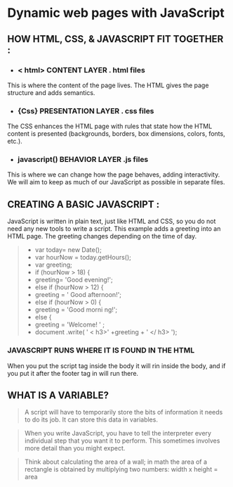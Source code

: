 # Dynamic web pages with JavaScript
## HOW HTML, CSS, & JAVASCRIPT FIT TOGETHER :
- ### < html> CONTENT LAYER . html files 
This is where the content of the page lives. The HTML gives the page structure and adds semantics. 
- ###  {Css} PRESENTATION LAYER . css files
The CSS enhances the HTML page with rules that state how the HTML content is presented (backgrounds, borders, box dimensions, colors, fonts, etc.).
- ### javascript() BEHAVIOR LAYER .js files
This is where we can change how the page behaves, adding interactivity. We will aim to keep as much of our JavaScript as possible in separate files. 
## CREATING A BASIC JAVASCRIPT : 
JavaScript is written in plain text, just like HTML and CSS, so you do not need any new tools to write a script. This example adds a greeting into an HTML page. The greeting changes depending on the time of day. 
> - var today= new Date();
>- var hourNow = today.getHours();
>- var greeting;
>- if (hourNow > 18) {
>- greeting= 'Good evening!';
>- else if (hourNow > 12) {
>- greeting = ' Good afternoon!';
>- else if (hourNow > 0) {
>- greeting = 'Good morni ng!';
>- else {
>- greeting = 'Welcome! ' ;
>- document .write( ' < h3>' +greeting + ' </ h3> '); 
### JAVASCRIPT RUNS WHERE IT IS FOUND IN THE HTML 
When you put the script tag inside the body it will rin inside the body, and if you put it after the footer tag in will run there.
## WHAT IS A VARIABLE? 
> A script will have to temporarily store the bits of information it needs to do its job. It can store this data in variables.

> When you write JavaScript, you have to tell the interpreter every individual step that you want it to perform. This sometimes involves more detail than you might expect.

>Think about calculating the area of a wall; in math
the area of a rectangle is obtained by multiplying two
numbers:
> width x height = area 
